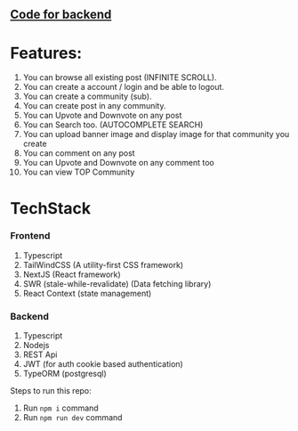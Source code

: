 ## [Code for backend](https://github.com/prashantkumar23/reddit-clone-backend)

# Features:

1. You can browse all existing post (INFINITE SCROLL).
2. You can create a account / login and be able to logout.
3. You can create a community (sub).
4. You can create post in any community.
5. You can Upvote and Downvote on any post
6. You can Search too. (AUTOCOMPLETE SEARCH)
7. You can upload banner image and display image for that community you create
8. You can comment on any post
9. You can Upvote and Downvote on any comment too
10. You can view TOP Community

# TechStack

### Frontend

1. Typescript
2. TailWindCSS (A utility-first CSS framework)
3. NextJS (React framework)
4. SWR (stale-while-revalidate) (Data fetching library)
5. React Context (state management)

### Backend

1. Typescript
2. Nodejs
3. REST Api
4. JWT (for auth cookie based authentication)
5. TypeORM (postgresql)

Steps to run this repo:

1. Run `npm i` command
2. Run `npm run dev` command
